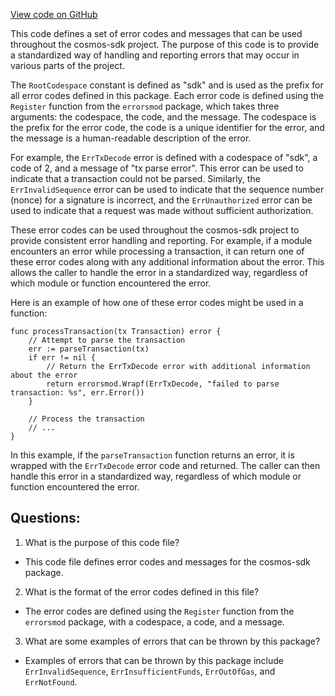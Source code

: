 [View code on GitHub](https://github.com/cosmos/cosmos-sdk/blob/main/types/errors/errors.go)

This code defines a set of error codes and messages that can be used throughout the cosmos-sdk project. The purpose of this code is to provide a standardized way of handling and reporting errors that may occur in various parts of the project. 

The `RootCodespace` constant is defined as "sdk" and is used as the prefix for all error codes defined in this package. Each error code is defined using the `Register` function from the `errorsmod` package, which takes three arguments: the codespace, the code, and the message. The codespace is the prefix for the error code, the code is a unique identifier for the error, and the message is a human-readable description of the error.

For example, the `ErrTxDecode` error is defined with a codespace of "sdk", a code of 2, and a message of "tx parse error". This error can be used to indicate that a transaction could not be parsed. Similarly, the `ErrInvalidSequence` error can be used to indicate that the sequence number (nonce) for a signature is incorrect, and the `ErrUnauthorized` error can be used to indicate that a request was made without sufficient authorization.

These error codes can be used throughout the cosmos-sdk project to provide consistent error handling and reporting. For example, if a module encounters an error while processing a transaction, it can return one of these error codes along with any additional information about the error. This allows the caller to handle the error in a standardized way, regardless of which module or function encountered the error.

Here is an example of how one of these error codes might be used in a function:

```
func processTransaction(tx Transaction) error {
    // Attempt to parse the transaction
    err := parseTransaction(tx)
    if err != nil {
        // Return the ErrTxDecode error with additional information about the error
        return errorsmod.Wrapf(ErrTxDecode, "failed to parse transaction: %s", err.Error())
    }

    // Process the transaction
    // ...
}
```

In this example, if the `parseTransaction` function returns an error, it is wrapped with the `ErrTxDecode` error code and returned. The caller can then handle this error in a standardized way, regardless of which module or function encountered the error.
## Questions: 
 1. What is the purpose of this code file?
- This code file defines error codes and messages for the cosmos-sdk package.

2. What is the format of the error codes defined in this file?
- The error codes are defined using the `Register` function from the `errorsmod` package, with a codespace, a code, and a message.

3. What are some examples of errors that can be thrown by this package?
- Examples of errors that can be thrown by this package include `ErrInvalidSequence`, `ErrInsufficientFunds`, `ErrOutOfGas`, and `ErrNotFound`.